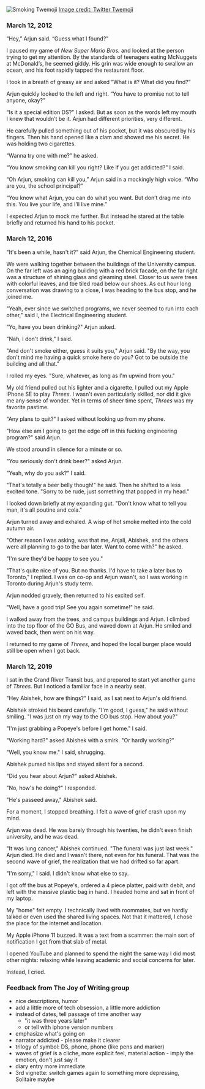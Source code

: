 ![Smoking Twemoji](/j-smoking/attachments/thumbnail.svg) [Image credit: Twitter Twemoji](class:credit)

### March 12, 2012

“Hey,” Arjun said. “Guess what I found?”

I paused my game of *New Super Mario Bros.* and looked at the person trying to get my attention. By the standards of teenagers eating McNuggets at McDonald’s, he seemed giddy. His grin was wide enough to swallow an ocean, and his foot rapidly tapped the restaurant floor.

I took in a breath of greasy air and asked “What is it? What did you find?”

Arjun quickly looked to the left and right. “You have to promise not to tell anyone, okay?”

“Is it a special edition DS?” I asked. But as soon as the words left my mouth I knew that wouldn’t be it. Arjun had different priorities, very different.

He carefully pulled something out of his pocket, but it was obscured by his fingers. Then his hand opened like a clam and showed me his secret.
He was holding two cigarettes.

“Wanna try one with me?” he asked.

“You know smoking can kill you right? Like if you get addicted?” I said.

“Oh Arjun, smoking can kill you,” Arjun said in a mockingly high voice. “Who are you, the school principal?”

“You know what Arjun, you can do what you want. But don’t drag me into this. You live your life, and I’ll live mine.”

I expected Arjun to mock me further. But instead he stared at the table briefly and returned his hand to his pocket.

### March 12, 2016

"It's been a while, hasn't it?" said Arjun, the Chemical Engineering student.

We were walking together between the buildings of the University campus. On the far left was an aging building with a red brick facade, on the far right was a structure of shining glass and gleaming steel. Closer to us were trees with colorful leaves, and tbe tiled road below our shoes. As out hour long conversation was drawing to a close, I was heading to the bus stop, and he joined me.

"Yeah, ever since we switched programs, we never seemed to run into each other," said I, the Electrical Engineering student.

"Yo, have you been drinking?" Arjun asked.

"Nah, I don't drink," I said.

"And don't smoke either, guess it suits you," Arjun said. "By the way, you don't mind me having a quick smoke here do you? Got to be outside the building and all that."

I rolled my eyes. "Sure, whatever, as long as I'm upwind from you."

My old friend pulled out his lighter and a cigarette. I pulled out my Apple iPhone SE to play *Threes*. I wasn't even particularly skilled, nor did it give me any sense of wonder. Yet in terms of sheer time spent, *Threes* was my favorite pastime.

"Any plans to quit?" I asked without looking up from my phone.

"How else am I going to get the edge off in this fucking engineering program?" said Arjun.

We stood around in silence for a minute or so.

"You seriously don't drink beer?" asked Arjun.

"Yeah, why do you ask?" I said.

"That's totally a beer belly though!" he said. Then he shifted to a less excited tone. "Sorry to be rude, just something that popped in my head."

I looked down briefly at my expanding gut. "Don't know what to tell you man, it's all poutine and cola."

Arjun turned away and exhaled. A wisp of hot smoke melted into the cold autumn air.

"Other reason I was asking, was that me, Anjali, Abishek, and the others were all planning to go to the bar later. Want to come with?" he asked. 

"I'm sure they'd be happy to see you."

"That's quite nice of you. But no thanks. I'd have to take a later bus to Toronto," I replied. I was on co-op and Arjun wasn't, so I was working in Toronto during Arjun's study term.

Arjun nodded gravely, then returned to his excited self.

"Well, have a good trip! See you again sometime!" he said.

I walked away from the trees, and campus buildings and Arjun. I climbed into the top floor of the GO Bus, and waved down at Arjun. He smiled and waved back, then went on his way.

I returned to my game of *Threes*, and hoped the local burger place would still be open when I got back.

### March 12, 2019

I sat in the Grand River Transit bus, and prepared to start yet another game of *Threes*. But I noticed a familiar face in a nearby seat.

"Hey Abishek, how are things?" I said, as I sat next to Arjun's old friend.

Abishek stroked his beard carefully. "I'm good, I guess," he said without smiling. "I was just on my way to the GO bus stop. How about you?"

"I'm just grabbing a Popeye's before I get home." I said.

"Working hard?" asked Abishek with a smirk. "Or hardly working?"

"Well, you know me." I said, shrugging.

Abishek pursed his lips and stayed silent for a second.

"Did you hear about Arjun?" asked Abishek.

"No, how's he doing?" I responded.

"He's passeed away," Abishek said.

For a moment, I stopped breathing. I felt a wave of grief crash upon my mind.

Arjun was dead. He was barely through his twenties, he didn't even finish university, and he was dead.

"It was lung cancer," Abishek continued. "The funeral was just last week."
Arjun died. He died and I wasn't there, not even for his funeral. That was the second wave of grief, the realization that we had drifted so far apart.

"I'm sorry," I said. I didn't know what else to say.

I got off the bus at Popeye's, ordered a 4 piece platter, paid with debit, and left with the massive plastic bag in hand. I headed home and sat in front of my laptop.

My "home" felt empty. I technically lived with roommates, but we hardly talked or even used the shared living spaces. Not that it mattered, I chose the place for the internet and location.

My Apple iPhone 11 buzzed. It was a text from a scammer: the main sort of notification I got from that slab of metal.

I opened YouTube and planned to spend the night the same way I did most other nights: relaxing while leaving academic and social concerns for later.

Instead, I cried.

### Feedback from The Joy of Writing group

+ nice descriptions, humor
+ add a little more of tech obsession, a little more addiction
+ instead of dates, tell passage of time another way
  + "it was three years later"
  + or tell with iphone version numbers
+ emphasize what's going on
+ narrator addicted - please make it clearer
+ trilogy of symbol: DS, phone, phone (like pens and marker)
+ waves of grief is a cliche, more explicit feel, material action - imply the emotion, don't just say it
+ diary entry more immediate
+ 3rd vignette: switch games again to something more depressing, Solitaire maybe